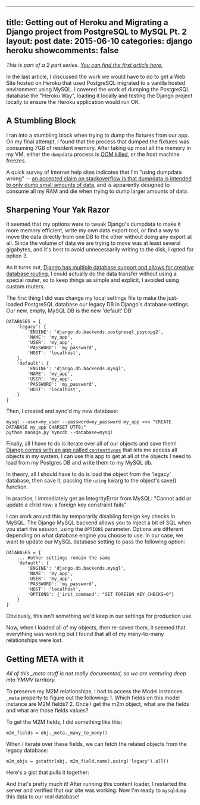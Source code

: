 -----
title: Getting out of Heroku and Migrating a Django project from PostgreSQL to MySQL Pt. 2
layout: post
date: 2015-06-10
categories: django heroku
showcomments: false
-----

*This is part of a 2 part series.  [You can find the first article here.](django-mysql-postgres.html)*

In the last article, I discussed the work we would have to do to get a Web Site hosted on Heroku that used PostgreSQL migrated to a vanilla hosted environment using MySQL.  I covered the work of dumping the PostgreSQL database the "Heroku Way", loading it locally and testing the Django project locally to ensure the Heroku application would run OK.

## A Stumbling Block

I ran into a stumbling block when trying to dump the fixtures from our app.  On my final attempt, I found that the process that dumped the fixtures was consuming 7GB of resident memory.  After taking up most all the memory in my VM, either the `dumpdata` process is [OOM killed](https://www.kernel.org/doc/gorman/html/understand/understand016.html), or the host machine freezes.

A quick survey of Internet help sites indicates that I'm "using dumpdata wrong" -- [an accepted claim on stackoverflow is that dumpdata is intended to only dump small amounts of data](http://stackoverflow.com/questions/23047766/django-loaddata-out-of-memory), and is apparently designed to consume all my RAM and die when trying to dump larger amounts of data.

## Sharpening Your Yak Razor

It seemed that my options were to tweak Django's dumpdata to make it more memory efficient, write my own data export tool, or find a way to move the data directly from one DB to the other without doing any export at all.  Since the volume of data we are trying to move was at least several gigabytes, and it's best to avoid unnecessarily writing to the disk, I opted for option 3.

As it turns out, [Django has multiple database support and allows for creative database routing.](https://docs.djangoproject.com/en/1.4/topics/db/multi-db/)  I could actually do the data transfer without using a special router, so to keep things as simple and explicit, I avoided using custom routers.

The first thing I did was change my local settings file to make the just-loaded PostgreSQL database our legacy DB in Django's database settings.  Our new, empty, MySQL DB is the new 'default' DB:

    DATABASES = {
        'legacy': {
            'ENGINE': 'django.db.backends.postgresql_psycopg2',
            'NAME': 'my_app',
            'USER': 'my_app',
            'PASSWORD': 'my_password',
            'HOST': 'localhost',
        },
        'default': {
            'ENGINE': 'django.db.backends.mysql',
            'NAME': 'my_app',
            'USER': 'my_app',
            'PASSWORD': 'my_password',
            'HOST': 'localhost',
        }
    }

Then, I created and sync'd my new database:

    mysql --user=my_user --password=my_password my_app <<< "CREATE DATABASE my_app CHARSET UTF8;" 
    python manage.py syncdb --database=mysql

Finally, all I have to do is iterate over all of our objects and save them!
[Django comes with an app called `contenttypes`](https://docs.djangoproject.com/en/1.4/ref/contrib/contenttypes/) that lets me access all objects in my system.  I can use this app to get at all of the objects I need to load from my Postgres DB and write them to my MySQL db.  

In theory, all I should have to do is load the object from the 'legacy' database, then save it, passing the `using` kwarg to the object's save() function.

In practice, I immediately get an IntegrityError from MySQL: "Cannot add or update a child row: a foreign key constraint fails"

I can work around this by temporarily disabling foreign key checks in MySQL.  The Django MySQL backend allows you to inject a bit of SQL when you start the session, using the `OPTIONS` parameter.  Options are different depending on what database engine you choose to use.  In our case, we want to update our MySQL database setting to pass the following option:

    DATABASES = {
        ... #other settings remain the same
        'default': {
            'ENGINE': 'django.db.backends.mysql',
            'NAME': 'my_app',
            'USER': 'my_app',
            'PASSWORD': 'my_password',
            'HOST': 'localhost',
            'OPTIONS': {'init_command': "SET FOREIGN_KEY_CHECKS=0"}
        }
    }

Obviously, this isn't something we'd keep in our settings for production use.

Now, when I loaded all of my objects, then re-saved them, it seemed that everything was working but I found that all of my many-to-many relationships were lost.  

## Getting META with it

*All of this _meta stuff is not really documented, so we are venturing deep into YMMV territory.*

To preserve my M2M relationships, I had to access the Model instances `_meta` property to figure out the following:
    1. Which fields on this model instance are M2M fields?
    2. Once I get the m2m object, what are the fields and what are those fields values?

To get the M2M fields, I did something like this:

    m2m_fields = obj._meta._many_to_many()

When I iterate over these fields, we can fetch the related objects from the legacy database:
    
    m2m_objs = getattr(obj, m2m_field.name).using('legacy').all()

Here's a gist that pulls it together:

<script src="https://gist.github.com/kmooney/70af73e2b56e5c13e5ad.js"></script>

And that's pretty much it!  After running this content loader, I restarted the server and verified that our site was working.  Now I'm ready to `mysqldump` this data to our real database!
